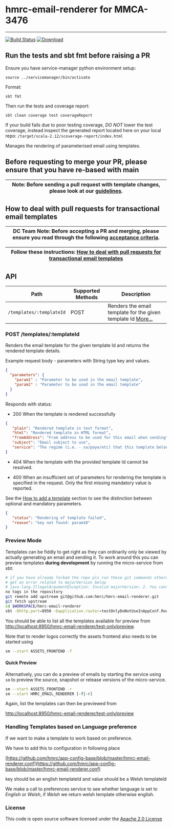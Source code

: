 # hmrc-email-renderer for MMCA-3476
***

[![Build Status](https://travis-ci.org/hmrc/hmrc-email-renderer.svg)](https://travis-ci.org/hmrc/hmrc-email-renderer) [ ![Download](https://api.bintray.com/packages/hmrc/releases/hmrc-email-renderer/images/download.svg) ](https://bintray.com/hmrc/releases/hmrc-email-renderer/_latestVersion)

## Run the tests and sbt fmt before raising a PR

Ensure you have service-manager python environment setup:

`source ../servicemanager/bin/activate`

Format:

`sbt fmt`

Then run the tests and coverage report:

`sbt clean coverage test coverageReport`

If your build fails due to poor testing coverage, *DO NOT* lower the test coverage, instead inspect the generated report located here on your local repo: `/target/scala-2.12/scoverage-report/index.html`

Manages the rendering of parameterised email using templates. 

## Before requesting to merge your PR, please ensure that you have re-based with main
| **Note: Before sending a pull request with template changes, please look at our [guidelines](/CONTRIBUTING.md).** |
| --- |


## How to deal with pull requests for transactional email templates
| **DC Team Note: Before accepting a PR and merging, please ensure you read through the following [acceptance criteria](https://confluence.tools.tax.service.gov.uk/display/DCT/Pull+request+acceptance+criteria).** |
| --- |

| **Follow these instructions: [How to deal with pull requests for transactional email templates](https://confluence.tools.tax.service.gov.uk/display/DCT/How+to+deal+with+pull+requests+for+transactional+email+templates)** |
| --- |

## API

| Path                         | Supported Methods | Description  |
| ---------------------------- | ----------------  | ------------ |
| ```/templates/:templateId``` | POST              | Renders the email template for the given template Id [More...](#post-templatestemplateId) |


### POST /templates/:templateId

Renders the email template for the  given template Id and returns the rendered template details.

Example request body - parameters with String type key and values.

```json
{
  "parameters": {
    "param1" : "Parameter to be used in the email template",
    "param2" : "Parameter to be used in the email template"
  }
}
```

Responds with status:

* 200 When the template is rendered successfully

 ```json
{
    "plain": "Rendered template in text format",
    "html": "Rendered template in HTML format",
    "fromAddress": "From address to be used for this email when sending",
    "subject": "Email subject to use", 
    "service": "The regime (i.e. - sa/paye/etc) that this template belongs to"
}
 ```
* 404 When the template with the provided template Id cannot be resolved.
 
* 400 When an insufficient set of parameters for rendering the template is specified in the request. Only the first missing mandatory value is reported.  

See the [How to add a template](CONTRIBUTING.md#how-to-add-a-template) section to see the distinction between optional and mandatory parameters.

 ```json
{
    "status": "Rendering of template failed",
    "reason": "key not found: param10"
}
 ```

### Preview Mode

Templates can be fiddly to get right as they can ordinarily only be viewed by actually generating an email and sending it. To work around this you can preview templates **during development** by running the micro-service from sbt:

```bash
# if you have already forked the repo pls run these git commands otherwise you will
# get an error related to majorVersion below
# java.lang.IllegalArgumentException: Invalid majorVersion: 2. You cannot request a major version of 2 if there are 
no tags in the repository
git remote add upstream git@github.com:hmrc/hmrc-email-renderer.git  
git fetch upstream 
cd $WORKSPACE/hmrc-email-renderer
sbt -Dhttp.port=8950 -Dapplication.router=testOnlyDoNotUseInAppConf.Routes run
```

You should be able to list all the templates available for preview from [http://localhost:8950/hmrc-email-renderer/test-only/preview](http://localhost:8950/hmrc-email-renderer/test-only/preview).

Note that to render logos correctly the assets frontend also needs to be started using

```bash
sm --start ASSETS_FRONTEND -f
```

#### Quick Preview
Alternatively, you can do a preview of emails by starting the service using `sm` to preview the source, snapshot or release versions of the micro-service.

```bash
sm --start ASSETS_FRONTEND -r
sm --start HMRC_EMAIL_RENDERER [-f|-r]
```

Again, list the templates can then be previewed from

[http://localhost:8950/hmrc-email-renderer/test-only/preview](http://localhost:8950/hmrc-email-renderer/test-only/preview)

### Handling Templates based on Language preference
If we want to make a template to work based on preference. 

We have to add this to configuration in following place

[https://github.com/hmrc/app-config-base/blob/master/hmrc-email-renderer.conf](https://github.com/hmrc/app-config-base/blob/master/hmrc-email-renderer.conf)

key should be an english templateId and value should be a Welsh templateId

We make a call to preferences service to see whether language is set to *English* or *Welsh*, if *Welsh* we return welsh template otherwise english.


### License

This code is open source software licensed under the [Apache 2.0 License]("http://www.apache.org/licenses/LICENSE-2.0.html")
